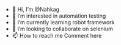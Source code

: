 - 👋 Hi, I’m @Nahkag
- 👀 I’m interested in automation testing
- 🌱 I’m currently learning robot framework
- 💞️ I’m looking to collaborate on selenium
- 📫 How to reach me Comment here

<!---
Nahkag/Nahkag is a ✨ special ✨ repository because its `README.md` (this file) appears on your GitHub profile.
You can click the Preview link to take a look at your changes.
--->
